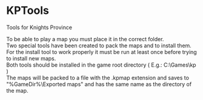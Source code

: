 # KPTools
Tools for Knights Province

To be able to play a map you must place it in the correct folder.  
Two special tools have been created to pack the maps and to install them.  
For the install tool to work properly it must be run at least once before trying to install new maps.  
Both tools should be installed in the game root directory ( E.g.: C:\Games\kp )  
The maps will be packed to a file with the .kpmap extension and saves to "%GameDir%\Exported maps\" and has the same name as the directory of the map.
